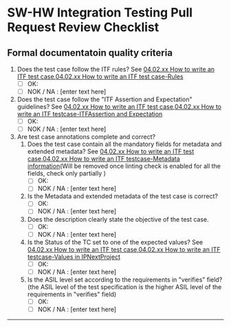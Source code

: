 # SW-HW Integration Testing Pull Request Review Checklist

## Formal documentatoin quality criteria

1. Does the test case follow the ITF rules? See [04.02.xx How to write an ITF test case](https://asc.bmwgroup.net/wiki/x/nHscKw),[04.02.xx How to write an ITF test case-Rules](https://asc.bmwgroup.net/wiki/x/nHscKw/#id-04.02.xxHowtowriteanITFtestcase-Rules)
   - [ ] OK:
   - [ ] NOK / NA : [enter text here]
2. Does the test case follow the "ITF Assertion and Expectation" guidelines? See [04.02.xx How to write an ITF test case](https://asc.bmwgroup.net/wiki/x/nHscKw),[04.02.xx How to write an ITF testcase-ITFAssertion and Expectation](https://asc.bmwgroup.net/wiki/x/nHscKw/#id-04.02.xxHowtowriteanITFtestcase-ITFAssertionandExpectation)
   - [ ] OK:
   - [ ] NOK / NA : [enter text here]
3. Are test case annotations complete and correct?
   1. Does the test case contain all the mandatory fields for metadata and extended metadata? See [04.02.xx How to write an ITF test case](https://asc.bmwgroup.net/wiki/x/nHscKw),[04.02.xx How to write an ITF testcase-Metadata information](https://asc.bmwgroup.net/wiki/x/nHscKw/#id-04.02.xxHowtowriteanITFtestcase-Metadatainformation)(Will be removed once linting check is enabled for all the fields, check only partially )
      - [ ] OK:
      - [ ] NOK / NA : [enter text here]
   2. Is the Metadata and extended metadata of the test case is correct?
      - [ ] OK:
      - [ ] NOK / NA : [enter text here]
   3. Does the description clearly state the objective of the test case.
      - [ ] OK:
      - [ ] NOK / NA : [enter text here]
   4. Is the Status of the TC set to one of the expected values? See [04.02.xx How to write an ITF test case](https://asc.bmwgroup.net/wiki/x/nHscKw),[04.02.xx How to write an ITF testcase-Values in IPNextProject](https://asc.bmwgroup.net/wiki/x/nHscKw/#id-04.02.xxHowtowriteanITFtestcase-ValuesinIPNextProject)
      - [ ] OK:
      - [ ] NOK / NA : [enter text here]
   5. Is the ASIL level set according to the requirements in "verifies" field? (the ASIL level of the test specification is the higher ASIL level of the requirements in "verifies" field)
      - [ ] OK:
      - [ ] NOK / NA : [enter text here]

---
